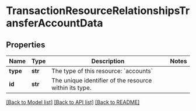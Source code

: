 # TransactionResourceRelationshipsTransferAccountData

## Properties
Name | Type | Description | Notes
------------ | ------------- | ------------- | -------------
**type** | **str** | The type of this resource: &#x60;accounts&#x60; | 
**id** | **str** | The unique identifier of the resource within its type.  | 

[[Back to Model list]](../README.md#documentation-for-models) [[Back to API list]](../README.md#documentation-for-api-endpoints) [[Back to README]](../README.md)

